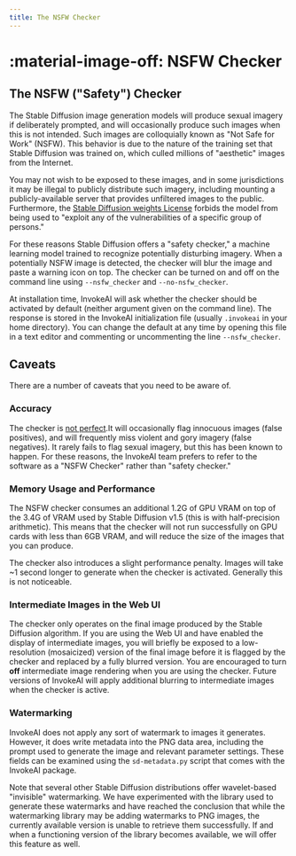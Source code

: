 ```yaml
---
title: The NSFW Checker
---
```


# :material-image-off: NSFW Checker

## The NSFW ("Safety") Checker

The Stable Diffusion image generation models will produce sexual
imagery if deliberately prompted, and will occasionally produce such
images when this is not intended. Such images are colloquially known
as "Not Safe for Work" (NSFW). This behavior is due to the nature of
the training set that Stable Diffusion was trained on, which culled
millions of "aesthetic" images from the Internet.

You may not wish to be exposed to these images, and in some
jurisdictions it may be illegal to publicly distribute such imagery,
including mounting a publicly-available server that provides
unfiltered images to the public. Furthermore, the [Stable Diffusion
weights
License](https://github.com/invoke-ai/InvokeAI/blob/main/LICENSE-ModelWeights.txt)
forbids the model from being used to "exploit any of the
vulnerabilities of a specific group of persons."

For these reasons Stable Diffusion offers a "safety checker," a
machine learning model trained to recognize potentially disturbing
imagery. When a potentially NSFW image is detected, the checker will
blur the image and paste a warning icon on top. The checker can be
turned on and off on the command line using `--nsfw_checker` and
`--no-nsfw_checker`.

At installation time, InvokeAI will ask whether the checker should be
activated by default (neither argument given on the command line). The
response is stored in the InvokeAI initialization file (usually
`.invokeai` in your home directory). You can change the default at any
time by opening this file in a text editor and commenting or
uncommenting the line `--nsfw_checker`.

## Caveats

There are a number of caveats that you need to be aware of.

### Accuracy

The checker is [not perfect](https://arxiv.org/abs/2210.04610).It will
occasionally flag innocuous images (false positives), and will
frequently miss violent and gory imagery (false negatives). It rarely
fails to flag sexual imagery, but this has been known to happen. For
these reasons, the InvokeAI team prefers to refer to the software as a
"NSFW Checker" rather than "safety checker."

### Memory Usage and Performance

The NSFW checker consumes an additional 1.2G of GPU VRAM on top of the
3.4G of VRAM used by Stable Diffusion v1.5 (this is with
half-precision arithmetic). This means that the checker will not run
successfully on GPU cards with less than 6GB VRAM, and will reduce the
size of the images that you can produce.

The checker also introduces a slight performance penalty. Images will
take ~1 second longer to generate when the checker is
activated. Generally this is not noticeable.

### Intermediate Images in the Web UI

The checker only operates on the final image produced by the Stable
Diffusion algorithm. If you are using the Web UI and have enabled the
display of intermediate images, you will briefly be exposed to a
low-resolution (mosaicized) version of the final image before it is
flagged by the checker and replaced by a fully blurred version. You
are encouraged to turn **off** intermediate image rendering when you
are using the checker. Future versions of InvokeAI will apply
additional blurring to intermediate images when the checker is active.

### Watermarking

InvokeAI does not apply any sort of watermark to images it
generates. However, it does write metadata into the PNG data area,
including the prompt used to generate the image and relevant parameter
settings. These fields can be examined using the `sd-metadata.py`
script that comes with the InvokeAI package.

Note that several other Stable Diffusion distributions offer
wavelet-based "invisible" watermarking. We have experimented with the
library used to generate these watermarks and have reached the
conclusion that while the watermarking library may be adding
watermarks to PNG images, the currently available version is unable to
retrieve them successfully. If and when a functioning version of the
library becomes available, we will offer this feature as well.
